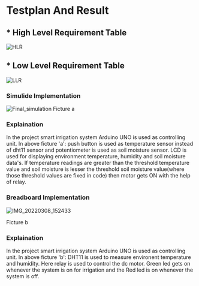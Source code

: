 # Testplan And Result

## * High Level Requirement Table 
![HLR](https://user-images.githubusercontent.com/46900710/156876684-4655870a-10fc-4cd5-ad06-cccc0cd543c8.JPG)


## * Low Level Requirement Table 
![LLR](https://user-images.githubusercontent.com/46900710/156876804-e5214d86-9fb4-47b8-9412-b9daa5a2469b.JPG)

### Simulide Implementation
![Final_simulation](https://user-images.githubusercontent.com/46900710/157177912-b37ec328-bdee-4426-9e1e-a83fe4a6eeea.png)
Ficture a

### Explaination
In the project smart irrigation system Arduino UNO is used as controlling unit. In above ficture 'a': push button is used as temperature sensor instead of dht11 sensor and potentiometer is used as soil moisture sensor. LCD is used for displaying environment temperature, humidity and soil moisture data's. If temperature readings are greater than the threshold temperature value and soil moisture is lesser the threshold soil moisture value(where those threshold values are fixed in code) then motor gets ON with the help of relay.

### Breadboard Implementation
![IMG_20220308_152433](https://user-images.githubusercontent.com/46900710/157218337-969239da-2fc2-4fda-99b3-fc57a4c03425.jpg)

 Ficture b

### Explaination
In the project smart irrigation system Arduino UNO is used as controlling unit. In above ficture 'b': DHT11 is used to measure environent temperature and humidity. Here relay is used to control the dc motor. Green led gets on whenever the system is on for irrigation and the Red led is on whenever the system is off.
